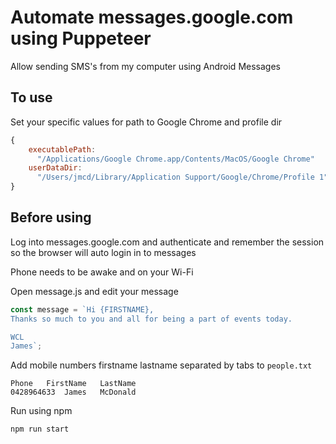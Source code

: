 # Automate messages.google.com using Puppeteer

Allow sending SMS's from my computer using Android Messages

## To use

Set your specific values for path to Google Chrome and profile dir

```javascript
{
    executablePath:
      "/Applications/Google Chrome.app/Contents/MacOS/Google Chrome"
    userDataDir:
      "/Users/jmcd/Library/Application Support/Google/Chrome/Profile 1",
}
```

## Before using

Log into messages.google.com and authenticate and remember the session so the browser will auto login in to messages

Phone needs to be awake and on your Wi-Fi

Open message.js and edit your message

```js
const message = `Hi {FIRSTNAME},
Thanks so much to you and all for being a part of events today.

WCL
James`;
```

Add mobile numbers firstname lastname separated by tabs to `people.txt`

```tsv
Phone	FirstName	LastName
0428964633	James	McDonald
```

Run using npm

```
npm run start
```
